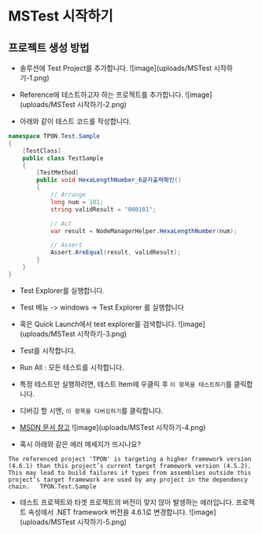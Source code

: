 # MSTest 시작하기

## 프로젝트 생성 방법

- 솔루션에 Test Project를 추가합니다.
![image](uploads/MSTest 시작하기-1.png)

- Reference에 테스트하고자 하는 프로젝트를 추가합니다.
![image](uploads/MSTest 시작하기-2.png)

- 아래와 같이 테스트 코드를 작성합니다.

```cs
namespace TPON.Test.Sample
{
    [TestClass]
    public class TestSample
    {
        [TestMethod]
        public void HexaLengthNumber_6글자출력확인()
        {
            // Arrange
            long num = 101;
            string validResult = "000101";

            // Act
            var result = NodeManagerHelper.HexaLengthNumber(num);

            // Assert
            Assert.AreEqual(result, validResult);
        }
    }
}
```

- Test Explorer를 실행합니다.
 - Test 메뉴 -> windows -> Test Explorer 를 실행합니다
 - 혹은 Quick Launch에서 test explorer를 검색합니다.
![image](uploads/MSTest 시작하기-3.png)

- Test를 시작합니다.
 - Run All : 모든 테스트를 시작합니다.
 - 특정 테스트만 실행하려면, 테스트 Item에 우클릭 후 `이 항목을 테스트하기`를 클릭합니다.
 - 디버깅 할 시엔, `이 항목을 디버깅하기`를 클릭합니다.
 - [MSDN 문서 참고](https://msdn.microsoft.com/ko-kr/library/hh212233.aspx)
![image](uploads/MSTest 시작하기-4.png)

- 혹시 아래와 같은 에러 메세지가 뜨시나요?
```
The referenced project 'TPON' is targeting a higher framework version (4.6.1) than this project’s current target framework version (4.5.2). This may lead to build failures if types from assemblies outside this project’s target framework are used by any project in the dependency chain.	TPON.Test.Sample
```
 - 테스트 프로젝트와 타겟 프로젝트의 버전이 맞지 않아 발생하는 에러입니다. 프로젝트 속성에서 .NET framework 버전을 4.6.1로 변경합니다.
![image](uploads/MSTest 시작하기-5.png)
